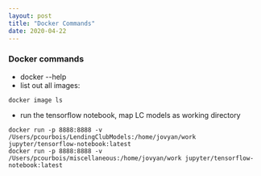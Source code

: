 ```yaml
---
layout: post
title: "Docker Commands"
date: 2020-04-22
---
```


### Docker commands
* docker --help
* list out all images:  
```
docker image ls
```
* run the tensorflow notebook, map LC models as working directory
```
docker run -p 8888:8888 -v /Users/pcourbois/LendingClubModels:/home/jovyan/work jupyter/tensorflow-notebook:latest
docker run -p 8888:8888 -v /Users/pcourbois/miscellaneous:/home/jovyan/work jupyter/tensorflow-notebook:latest

```
